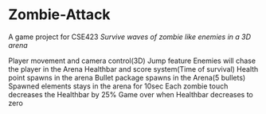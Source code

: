 # Zombie-Attack
A game project for CSE423
*Survive waves of zombie like enemies in a 3D arena*


Player movement and camera control(3D)
Jump feature
Enemies will chase the player in the Arena
Healthbar and score system(Time of survival)
Health point spawns in the arena
Bullet package spawns in the Arena(5 bullets)
Spawned elements stays in the arena for 10sec 
Each zombie touch decreases the Healthbar by 25%
Game over when Healthbar decreases to zero


